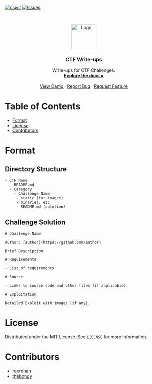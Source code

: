 [![csivit][csivitu-shield]][csivitu-url]
[![Issues][issues-shield]][issues-url]

<!-- PROJECT LOGO -->
<br />
<p align="center">
  <a href="https://github.com/github_username/repo">
    <img src="https://csivit.com/images/favicon.png" alt="Logo" width="80">
  </a>

  <h3 align="center">CTF Write-ups</h3>

  <p align="center">
    Write-ups for CTF Challenges.
    <br />
    <a href="https://github.com/csivitu/CTF-Write-ups"><strong>Explore the docs »</strong></a>
    <br />
    <br />
    <a href="https://github.com/csivitu/CTF-Write-ups">View Demo</a>
    ·
    <a href="https://github.com/csivitu/CTF-Write-ups/issues">Report Bug</a>
    ·
    <a href="https://github.com/csivitu/CTF-Write-ups/issues">Request Feature</a>
  </p>
</p>

<!-- TABLE OF CONTENTS -->
# Table of Contents

* [Format](#format)
* [License](#license)
* [Contributors](#contributors-)

# Format

## Directory Structure

```
- CTF Name
  - README.md
  - Category
    - Challenge Name
     - static (for images)
     - binaries, etc
     - README.md (solution)
```

## Challenge Solution

```
# Challenge Name

Author: [author](https://github.com/author)

Brief Description

# Requirements

- List of requirements

# Source

- Links to source code and other files (if applicable).

# Exploitation

Detailed Exploit with images (if any).
```

<!-- LICENSE -->
# License

Distributed under the MIT License. See `LICENSE` for more information.

# Contributors

- [roerohan](https://github.com/roerohan)
- [thebongy](https://github.com/thebongy)


<!-- MARKDOWN LINKS & IMAGES -->
<!-- https://www.markdownguide.org/basic-syntax/#reference-style-links -->
[csivitu-shield]: https://img.shields.io/badge/csivitu-csivitu-blue
[csivitu-url]: https://csivit.com
[issues-shield]: https://img.shields.io/github/issues/othneildrew/Best-README-Template.svg?style=flat-square
[issues-url]: https://github.com/csivitu/CTF-Write-ups/issues
